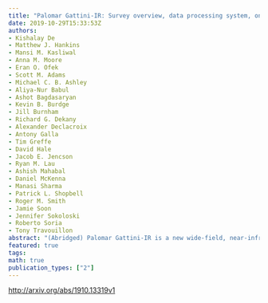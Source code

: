 ```yaml
---
title: "Palomar Gattini-IR: Survey overview, data processing system, on-sky   performance and first results"
date: 2019-10-29T15:33:53Z
authors:
- Kishalay De
- Matthew J. Hankins
- Mansi M. Kasliwal
- Anna M. Moore
- Eran O. Ofek
- Scott M. Adams
- Michael C. B. Ashley
- Aliya-Nur Babul
- Ashot Bagdasaryan
- Kevin B. Burdge
- Jill Burnham
- Richard G. Dekany
- Alexander Declacroix
- Antony Galla
- Tim Greffe
- David Hale
- Jacob E. Jencson
- Ryan M. Lau
- Ashish Mahabal
- Daniel McKenna
- Manasi Sharma
- Patrick L. Shopbell
- Roger M. Smith
- Jamie Soon
- Jennifer Sokoloski
- Roberto Soria
- Tony Travouillon
abstract: "(Abridged) Palomar Gattini-IR is a new wide-field, near-infrared robotic time domain survey operating at Palomar Observatory. Using a 30 cm telescope mounted with a H2RG detector, Gattini-IR achieves a field of view of 25 sq. deg. with a pixel scale of 8.7 arcsec in J-band. Here, we describe the system design, survey operations, data processing system and on-sky performance of Palomar Gattini-IR. As a part of the nominal survey, Gattini-IR scans $approx 7500$ square degrees of the sky every night to a median 5$sigma$ depth of $15.7$ AB mag outside the Galactic plane. The survey covers $approx 15000$ square degrees of the sky visible from Palomar with a median cadence of 2 days. A real-time data processing system produces stacked science images from dithered raw images taken on sky, together with PSF-fit source catalogs and transient candidates identified from subtractions within a median delay of $approx 4$ hours from the time of observation. The calibrated data products achieve an astrometric accuracy (RMS) of $approx 0.7$ arcsec with respect to Gaia DR2 for sources with S/N $> 10$, and better than $approx 0.35$ arcsec for sources brighter than $approx 12$ Vega mag. The photometric accuracy (RMS) achieved in the PSF-fit source catalogs is better than $approx 3$% for sources brighter than $approx 12$ Vega mag, as calibrated against the 2MASS catalog. With a field of view $approx 40times$ larger than any other existing near infrared imaging instrument, Gattini-IR is probing the reddest and dustiest transients in the local universe such as dust obscured supernovae in nearby galaxies, novae behind large columns of extinction within the galaxy, reddened micro-lensing events in the Galactic plane and variability from cool and dust obscured stars. We present results from transients and variables identified since the start of the commissioning period."
featured: true
tags:
math: true
publication_types: ["2"]
---
```

http://arxiv.org/abs/1910.13319v1
